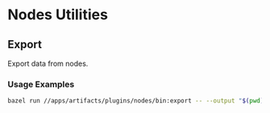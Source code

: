 # Nodes Utilities

## Export

Export data from nodes.

### Usage Examples

```bash
bazel run //apps/artifacts/plugins/nodes/bin:export -- --output "$(pwd)/temp" --rename "{key[0]}/2024.csv" --level 3 --after 2024-01-01 --before 2025-01-01 https://datalocal.blaizard.com/view/nodes_keep/stocks/data/ohlc
```
